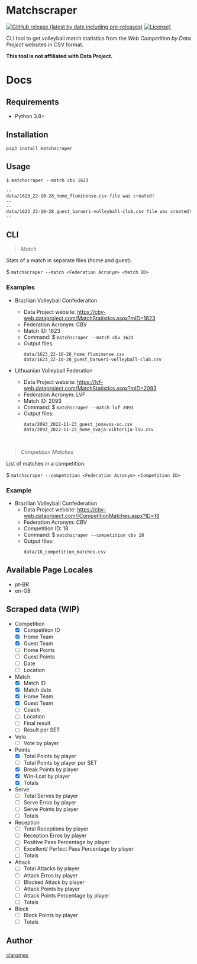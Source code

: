 # Matchscraper

[![GitHub release (latest by date including pre-releases)](https://img.shields.io/github/v/release/claromes/matchscraper?include_prereleases)](https://github.com/claromes/matchscraper/releases) [![License)](https://img.shields.io/github/license/claromes/matchscraper)](https://github.com/claromes/matchscraper/blob/main/LICENSE.md)

CLI tool to get volleyball match statistics from the *Web Competition by Data Project* websites in CSV format.

**This tool is not affiliated with Data Project.**

# Docs

## Requirements

- Python 3.8+

## Installation

```shell
pip3 install matchscraper
```

## Usage
```shell
$ matchscraper --match cbv 1623
```

```
--
data/1623_22-10-28_home_fluminense.csv file was created!
--
--
data/1623_22-10-28_guest_barueri-volleyball-club.csv file was created!
--
```

## CLI
>*Match*

Stats of a match in separate files (home and guest).

$ `matchscraper --match <Federation Acronym> <Match ID>`

### Examples

- Brazilian Volleyball Confederation
    - Data Project website: https://cbv-web.dataproject.com/MatchStatistics.aspx?mID=1623
    - Federation Acronym: CBV
    - Match ID: 1623
    - Command: $ `matchscraper --match cbv 1623`
    - Output files:
        ```
        data/1623_22-10-28_home_fluminense.csv
        data/1623_22-10-28_guest_barueri-volleyball-club.csv
        ```

- Lithuanian Volleyball Federation
    - Data Project website: https://lvf-web.dataproject.com/MatchStatistics.aspx?mID=2093
    - Federation Acronym: LVF
    - Match ID: 2093
    - Command: $ `matchscraper --match lvf 2093`
    - Output files:
        ```
        data/2093_2022-11-23_guest_jonavos-sc.csv
        data/2093_2022-11-23_home_svaja-viktorija-lsu.csv
        ```
<br>

>*Competition Matches*

List of matches in a competition.

$ `matchscraper --competition <Federation Acronym> <Competition ID>`

### Example

- Brazilian Volleyball Confederation
    - Data Project website: https://cbv-web.dataproject.com//CompetitionMatches.aspx?ID=18
    - Federation Acronym: CBV
    - Competition ID: 18
    - Command: $ `matchscraper --competition cbv 18`
    - Output files:
        ```
        data/18_competition_matches.csv
        ```

## Available Page Locales

- pt-BR
- en-GB

## Scraped data (WIP)

- Competition
    - [x] Competition ID
    - [x] Home Team
    - [x] Guest Team
    - [ ] Home Points
    - [ ] Guest Points
    - [ ] Date
    - [ ] Location

- Match
    - [x] Match ID
    - [x] Match date
    - [x] Home Team
    - [x] Guest Team
    - [ ] Coach
    - [ ] Location
    - [ ] Final result
    - [ ] Result per SET

- Vote
    - [ ] Vote by player
- Points
    - [x] Total Points by player
    - [ ] Total Points by player per SET
    - [x] Break Points by player
    - [x] Win-Lost by player
    - [x] Totals
- Serve
    - [ ] Total Serves by player
    - [ ] Serve Erros by player
    - [ ] Serve Points by player
    - [ ] Totals
- Reception
    - [ ] Total Receptions by player
    - [ ] Reception Erros by player
    - [ ] Positive Pass Percentage by player
    - [ ] Excellent/ Perfect Pass Percentage by player
    - [ ] Totals
- Attack
    - [ ] Total Attacks by player
    - [ ] Attack Erros by player
    - [ ] Blocked Attack by player
    - [ ] Attack Points by player
    - [ ] Attack Points Percentage by player
    - [ ] Totals
- Block
    - [ ] Block Points by player
    - [ ] Totals

## Author

[claromes](https://claromes.gitlab.io/)